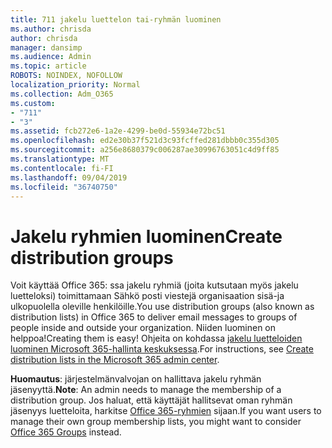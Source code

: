 ```yaml
---
title: 711 jakelu luettelon tai-ryhmän luominen
ms.author: chrisda
author: chrisda
manager: dansimp
ms.audience: Admin
ms.topic: article
ROBOTS: NOINDEX, NOFOLLOW
localization_priority: Normal
ms.collection: Adm_O365
ms.custom:
- "711"
- "3"
ms.assetid: fcb272e6-1a2e-4299-be0d-55934e72bc51
ms.openlocfilehash: ed2e30b37f521d3c93fcffed281dbbb0c355d305
ms.sourcegitcommit: a256e8680379c006287ae30996763051c4d9ff85
ms.translationtype: MT
ms.contentlocale: fi-FI
ms.lasthandoff: 09/04/2019
ms.locfileid: "36740750"
---
```

# <a name="create-distribution-groups"></a><span data-ttu-id="34b2b-102">Jakelu ryhmien luominen</span><span class="sxs-lookup"><span data-stu-id="34b2b-102">Create distribution groups</span></span>

<span data-ttu-id="34b2b-103">Voit käyttää Office 365: ssa jakelu ryhmiä (joita kutsutaan myös jakelu luetteloksi) toimittamaan Sähkö posti viestejä organisaation sisä-ja ulkopuolella oleville henkilöille.</span><span class="sxs-lookup"><span data-stu-id="34b2b-103">You use distribution groups (also known as distribution lists) in Office 365 to deliver email messages to groups of people inside and outside your organization.</span></span> <span data-ttu-id="34b2b-104">Niiden luominen on helppoa!</span><span class="sxs-lookup"><span data-stu-id="34b2b-104">Creating them is easy!</span></span> <span data-ttu-id="34b2b-105">Ohjeita on kohdassa [jakelu luetteloiden luominen Microsoft 365-hallinta keskuksessa](https://docs.microsoft.com/office365/admin/setup/create-distribution-lists).</span><span class="sxs-lookup"><span data-stu-id="34b2b-105">For instructions, see [Create distribution lists in the Microsoft 365 admin center](https://docs.microsoft.com/office365/admin/setup/create-distribution-lists).</span></span>

<span data-ttu-id="34b2b-106">**Huomautus**: järjestelmänvalvojan on hallittava jakelu ryhmän jäsenyyttä.</span><span class="sxs-lookup"><span data-stu-id="34b2b-106">**Note**: An admin needs to manage the membership of a distribution group.</span></span> <span data-ttu-id="34b2b-107">Jos haluat, että käyttäjät hallitsevat oman ryhmän jäsenyys luetteloita, harkitse [Office 365-ryhmien](https://support.office.com/article/b565caa1-5c40-40ef-9915-60fdb2d97fa2) sijaan.</span><span class="sxs-lookup"><span data-stu-id="34b2b-107">If you want users to manage their own group membership lists, you might want to consider [Office 365 Groups](https://support.office.com/article/b565caa1-5c40-40ef-9915-60fdb2d97fa2) instead.</span></span>
